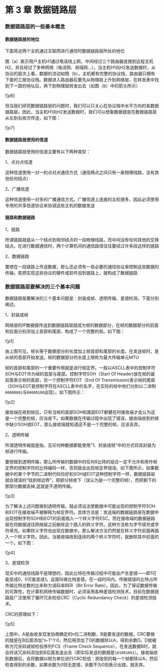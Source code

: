 # 第 3 章 数据链路层 #

### 数据链路层的一些基本概念 ###

#### 数据链路层的地位 ####

下面简述两个主机通过互联网进行通信时数据链路层所处的地位

图（a）表示用户主机H1通过电话线上网，中间经过三个路由器连接到远程主机H2，并且经过了多种网络（电话网、局域网...）。当主机H1向H2发送数据时，从协议的层次上看，数据的流动如图（b）。主机都有完整的协议栈，路由器只拥有下面的三层协议栈。数据进入路由器后要先从物理层上升到网络层，在转发表中找到下一跳的地址后，再下到物理层转发出去（如图（b）中的箭头所示）

![p6]

但当我们研究数据链路层的问题时，我们可以只关心在协议栈中水平方向的各数据链路层。因此，当主机H1向H2发送数据时，我们可以想象数据就是在数据链路层从左到右依次传送，如下图：

![p7]

#### 数据链路层使用的信道 ####

数据链路层使用的信道主要有以下两种类型：

1、点对点信道

这种信道使用一对一的点对点通信方式（通信两点之间只有一条物理线路，没有其他任何结点）

2、广播信道

这种信道使用一对多的广播通信方式。广播信道上连接的主机很多，因此必须使用专用的共享信道协议来协调这些主机的数据发送

#### 链路和数据链路 ####

1、链路

所谓链路就是从一个结点到相邻结点的一段物理线路，而中间没有任何其他的交换结点。在进行数据通信时，两个计算机间的通信路径往往要经过许多段这样的链路

2、数据链路

要想在一段链路上传送数据，那么还必须有一些必要的通信协议来控制这些数据的传输。若把实现这些协议的硬件或软件加到链路上，就构成了数据链路

### 数据链路层要解决的三个基本问题 ###

数据链路层要解决的三个基本问题是：封装成帧、透明传输、差错检测。下面分别阐述。

1、封装成帧

网络层的IP数据报传送到数据链路层就成为帧的数据部分，在帧的数据部分的前面和后面分别添加上首部和尾部，构成了一个完整的帧。如下图：

![p1]

由上图可见。帧长等于数据部分的长度加上帧首部和尾部的长度。在发送帧时，是从帧的首部开始发送。帧的数据部分的长度上限称为最大传输单元MTU

帧的首部和尾部的一个重要作用就是进行帧定界。一般以ASCLL表中的控制字符SOH与EOT作为帧的首部与尾部。控制字符SOH（Start Of Header)放在帧的最前面表示帧的首部，另一个控制字符EOT（End Of Transmission)表示帧的尾部（SOH与EOT是控制字符在ASCLL表中的名字，在实际的帧中他们分别以二进制`00000001`与`00000100`出现）。如下图所示：

![p2]

接收端在收到帧后，只有当帧的首部SOH和尾部EOT都健在时接收端才会认为这是一个完整的帧，应当收下。如果数据在传输过程中出现了错误，接收端收到的帧中缺少SOH或EOT，那么接收端就知道这不是一个完整的帧，应该丢弃。

2、透明传输

所谓透明传输就是指，无论何种数据都能使用“1、封装成帧”中的方式将其封装为帧进行传输。

要想做到透明传输，那么所传输的数据中的任何8比特的组合一定不允许和用作帧定界的控制字符的比特编码一样，否则就会出现帧定界错误。如下图所示，如果数据中的某个字节的二进制代码恰好和SOH或EOT这种控制字符一样，数据链路层就会错误的“找到帧边界”，把部分帧收下（误认为是一个完整的帧），而把剩下的那部分数据丢掉,这就是不透明传输。

![p3]

为了解决上述问题做到透明传输，就必须设法使数据中可能出现的控制字符SOH和EOT在接收端不被解释为帧定界符。具体方法是：发送端的数据链路层在数据中出现控制字符SOH和EOT的前面插入一个转义字符ESC。而在接收端的数据链路层在将数据送往网络层之前删除这个插入的转义字符。这种方法称为字节填充或字符填充。如果转义字符也出现在数据中，那么解决方法仍然是在转义字符前面再插入一个转义字符。因此，当接收端收到连续的两个转义字符时，就删除其中前面的一个。如下图：

![p4]

3、差错检测

现实中的通信线路不是理想的，因此比特在传输过程中可能会产生差错——即1可能变成0，0可能变成1。这就叫做比特差错。在一段时间内，传输错误的比特占所传输比特总数的比率称为误码率BER（Bit Error Rate）。因此，为了保证数据传输的可靠性，在计算机网络传输数据时，必须采用各种差错检测技术。目前在数据链路层广泛使用了循环冗余检验CRC（Cyclic Redundancy Check）的差错检测技术。

CRC的原理如下：

![p5]

上图中，A是由收发双发协商确定的n位二进制数，B是要发送的数据。CRC要做的就是在B后面添加“n-1”个0，然后用添加了0的数据除以A，得到余数D。D就被称为冗余码或帧检验序列FCS（Frame Check Sequence），在发送数据B时，就会将该冗余码添加到B后面发送出去（即实际发送的数据是`101001001`）。接收端收到数据后，会将数据以帧为单位进行CRC检验：把收到的每一个帧都除以A，然后检查得到的余数，如果余数为0则无差错，余数不为0则表示出错，就丢弃。



